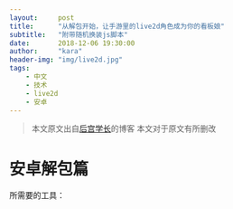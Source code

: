 ```yaml
---
layout:     post
title:      "从解包开始，让手游里的live2d角色成为你的看板娘"
subtitle:   "附带随机换装js脚本"
date:       2018-12-06 19:30:00
author:     "kara"
header-img: "img/live2d.jpg"
tags:
    - 中文
    - 技术
    - live2d
    - 安卓
---
```


> 本文原文出自[后宫学长](https://haremu.com/p/205)的博客
> 本文对于原文有所删改

# 安卓解包篇

所需要的工具：
